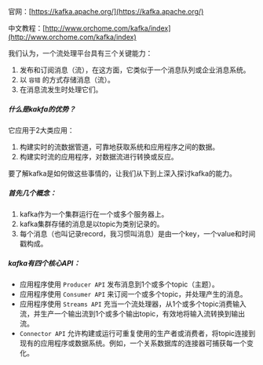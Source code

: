官网：[https://kafka.apache.org/](https://kafka.apache.org/)

中文教程：[http://www.orchome.com/kafka/index](http://www.orchome.com/kafka/index)



我们认为，一个流处理平台具有三个关键能力：

1. 发布和订阅消息（流），在这方面，它类似于一个消息队列或企业消息系统。
2. 以
   `容错`
   的方式存储消息（流）。
3. 在消息流发生时处理它们。

##### 什么是kakfa的优势？

它应用于2大类应用：

1. 构建实时的流数据管道，可靠地获取系统和应用程序之间的数据。
2. 构建实时流的应用程序，对数据流进行转换或反应。

要了解kafka是如何做这些事情的，让我们从下到上深入探讨kafka的能力。

##### 首先几个概念：

1. kafka作为一个集群运行在一个或多个服务器上。
2. kafka集群存储的消息是以topic为类别记录的。
3. 每个消息（也叫记录record，我习惯叫消息）是由一个key，一个value和时间戳构成。

##### kafka有四个核心API：

* 应用程序使用 
  `Producer API`
   发布消息到1个或多个topic（主题）。
* 应用程序使用 
  `Consumer API`
   来订阅一个或多个topic，并处理产生的消息。
* 应用程序使用 
  `Streams API`
   充当一个流处理器，从1个或多个topic消费输入流，并生产一个输出流到1个或多个输出topic，有效地将输入流转换到输出流。
* `Connector API`
  允许构建或运行可重复使用的生产者或消费者，将topic连接到现有的应用程序或数据系统。例如，一个关系数据库的连接器可捕获每一个变化。

  


